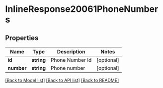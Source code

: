 # InlineResponse20061PhoneNumbers

## Properties
Name | Type | Description | Notes
------------ | ------------- | ------------- | -------------
**id** | **string** | Phone Number Id | [optional] 
**number** | **string** | Phone number | [optional] 

[[Back to Model list]](../README.md#documentation-for-models) [[Back to API list]](../README.md#documentation-for-api-endpoints) [[Back to README]](../README.md)


